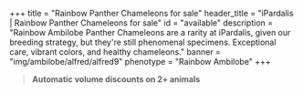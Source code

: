 +++
title = "Rainbow Panther Chameleons for sale"
header_title = "iPardalis | Rainbow Panther Chameleons for sale"
id = "available"
description = "Rainbow Ambilobe Panther Chameleons are a rarity at iPardalis, given our breeding strategy, but they're still phenomenal specimens. Exceptional care, vibrant colors, and healthy chameleons."
banner = "img/ambilobe/alfred/alfred9"
phenotype = "Rainbow Ambilobe"
+++

> **Automatic volume discounts on 2+ animals**

